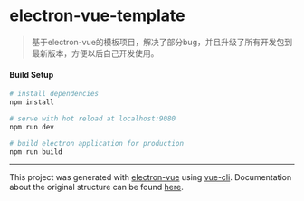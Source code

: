 # electron-vue-template

> 基于electron-vue的模板项目，解决了部分bug，并且升级了所有开发包到最新版本，方便以后自己开发使用。

#### Build Setup

``` bash
# install dependencies
npm install

# serve with hot reload at localhost:9080
npm run dev

# build electron application for production
npm run build


```

---

This project was generated with [electron-vue](https://github.com/SimulatedGREG/electron-vue) using [vue-cli](https://github.com/vuejs/vue-cli). Documentation about the original structure can be found [here](https://simulatedgreg.gitbooks.io/electron-vue/content/index.html).
